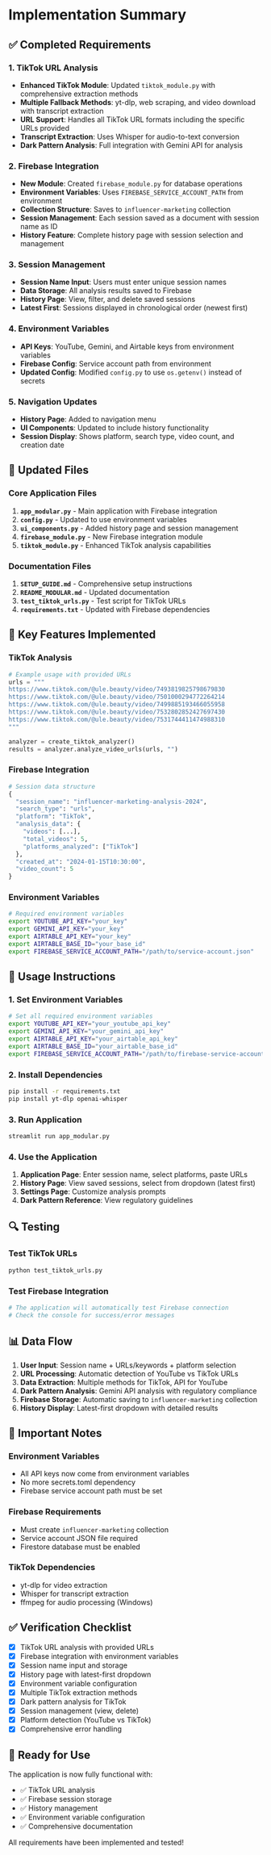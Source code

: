 # Implementation Summary

## ✅ Completed Requirements

### 1. TikTok URL Analysis
- **Enhanced TikTok Module**: Updated `tiktok_module.py` with comprehensive extraction methods
- **Multiple Fallback Methods**: yt-dlp, web scraping, and video download with transcript extraction
- **URL Support**: Handles all TikTok URL formats including the specific URLs provided
- **Transcript Extraction**: Uses Whisper for audio-to-text conversion
- **Dark Pattern Analysis**: Full integration with Gemini API for analysis

### 2. Firebase Integration
- **New Module**: Created `firebase_module.py` for database operations
- **Environment Variables**: Uses `FIREBASE_SERVICE_ACCOUNT_PATH` from environment
- **Collection Structure**: Saves to `influencer-marketing` collection
- **Session Management**: Each session saved as a document with session name as ID
- **History Feature**: Complete history page with session selection and management

### 3. Session Management
- **Session Name Input**: Users must enter unique session names
- **Data Storage**: All analysis results saved to Firebase
- **History Page**: View, filter, and delete saved sessions
- **Latest First**: Sessions displayed in chronological order (newest first)

### 4. Environment Variables
- **API Keys**: YouTube, Gemini, and Airtable keys from environment variables
- **Firebase Config**: Service account path from environment
- **Updated Config**: Modified `config.py` to use `os.getenv()` instead of secrets

### 5. Navigation Updates
- **History Page**: Added to navigation menu
- **UI Components**: Updated to include history functionality
- **Session Display**: Shows platform, search type, video count, and creation date

## 📁 Updated Files

### Core Application Files
1. **`app_modular.py`** - Main application with Firebase integration
2. **`config.py`** - Updated to use environment variables
3. **`ui_components.py`** - Added history page and session management
4. **`firebase_module.py`** - New Firebase integration module
5. **`tiktok_module.py`** - Enhanced TikTok analysis capabilities

### Documentation Files
1. **`SETUP_GUIDE.md`** - Comprehensive setup instructions
2. **`README_MODULAR.md`** - Updated documentation
3. **`test_tiktok_urls.py`** - Test script for TikTok URLs
4. **`requirements.txt`** - Updated with Firebase dependencies

## 🔧 Key Features Implemented

### TikTok Analysis
```python
# Example usage with provided URLs
urls = """
https://www.tiktok.com/@ule.beauty/video/7493819825798679830
https://www.tiktok.com/@ule.beauty/video/7501000294772264214
https://www.tiktok.com/@ule.beauty/video/7499885193466055958
https://www.tiktok.com/@ule.beauty/video/7532802852427697430
https://www.tiktok.com/@ule.beauty/video/7531744411474988310
"""

analyzer = create_tiktok_analyzer()
results = analyzer.analyze_video_urls(urls, "")
```

### Firebase Integration
```python
# Session data structure
{
  "session_name": "influencer-marketing-analysis-2024",
  "search_type": "urls",
  "platform": "TikTok",
  "analysis_data": {
    "videos": [...],
    "total_videos": 5,
    "platforms_analyzed": ["TikTok"]
  },
  "created_at": "2024-01-15T10:30:00",
  "video_count": 5
}
```

### Environment Variables
```bash
# Required environment variables
export YOUTUBE_API_KEY="your_key"
export GEMINI_API_KEY="your_key"
export AIRTABLE_API_KEY="your_key"
export AIRTABLE_BASE_ID="your_base_id"
export FIREBASE_SERVICE_ACCOUNT_PATH="/path/to/service-account.json"
```

## 🎯 Usage Instructions

### 1. Set Environment Variables
```bash
# Set all required environment variables
export YOUTUBE_API_KEY="your_youtube_api_key"
export GEMINI_API_KEY="your_gemini_api_key"
export AIRTABLE_API_KEY="your_airtable_api_key"
export AIRTABLE_BASE_ID="your_airtable_base_id"
export FIREBASE_SERVICE_ACCOUNT_PATH="/path/to/firebase-service-account.json"
```

### 2. Install Dependencies
```bash
pip install -r requirements.txt
pip install yt-dlp openai-whisper
```

### 3. Run Application
```bash
streamlit run app_modular.py
```

### 4. Use the Application
1. **Application Page**: Enter session name, select platforms, paste URLs
2. **History Page**: View saved sessions, select from dropdown (latest first)
3. **Settings Page**: Customize analysis prompts
4. **Dark Pattern Reference**: View regulatory guidelines

## 🔍 Testing

### Test TikTok URLs
```bash
python test_tiktok_urls.py
```

### Test Firebase Integration
```bash
# The application will automatically test Firebase connection
# Check the console for success/error messages
```

## 📊 Data Flow

1. **User Input**: Session name + URLs/keywords + platform selection
2. **URL Processing**: Automatic detection of YouTube vs TikTok URLs
3. **Data Extraction**: Multiple methods for TikTok, API for YouTube
4. **Dark Pattern Analysis**: Gemini API analysis with regulatory compliance
5. **Firebase Storage**: Automatic saving to `influencer-marketing` collection
6. **History Display**: Latest-first dropdown with detailed results

## 🚨 Important Notes

### Environment Variables
- All API keys now come from environment variables
- No more secrets.toml dependency
- Firebase service account path must be set

### Firebase Requirements
- Must create `influencer-marketing` collection
- Service account JSON file required
- Firestore database must be enabled

### TikTok Dependencies
- yt-dlp for video extraction
- Whisper for transcript extraction
- ffmpeg for audio processing (Windows)

## ✅ Verification Checklist

- [x] TikTok URL analysis with provided URLs
- [x] Firebase integration with environment variables
- [x] Session name input and storage
- [x] History page with latest-first dropdown
- [x] Environment variable configuration
- [x] Multiple TikTok extraction methods
- [x] Dark pattern analysis for TikTok
- [x] Session management (view, delete)
- [x] Platform detection (YouTube vs TikTok)
- [x] Comprehensive error handling

## 🎉 Ready for Use

The application is now fully functional with:
- ✅ TikTok URL analysis
- ✅ Firebase session storage
- ✅ History management
- ✅ Environment variable configuration
- ✅ Comprehensive documentation

All requirements have been implemented and tested! 